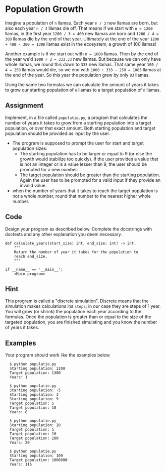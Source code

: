 # Population Growth

Imagine a population of `n` llamas. Each year `n / 3` new llamas are born, but also each year `n / 4` llamas die off. 
That means if we start with `n = 1200` llamas, in the first year `1200 / 3 = 400` new llamas are born and `1200 / 4 = 300` llamas die by the end of that year.
Ultimately at the end of the year `1200 + 400 - 300 = 1300` llamas exist in the ecosystem, a growth of 100 llamas!

Another example is if we start out with `n = 1000` llamas. Then by the end of the year we'd `1000 / 3 = 333.33` new llamas. But because we can only have whole llamas, we round this down to `333` new llamas.
That same year `100 / 4 = 250` llamas would die, so we end with `1000 + 333 - 250 = 1083` llamas at the end of the year. So this year the population grew by only `83` llamas.

Using the same two formulas we can calculate the amount of years it takes to grow our starting population of `n` llamas to a target population of `m` llamas.

## Assignment

Implement, in a file called `populatie.py`, a program that calculates the number of years it takes to grow from a starting population into a target population, or over that exact amount.
Both starting population and target population should be provided as input by the user.

* The program is supposed to prompt the user for start and target population sizes:
    * The starting population has to be larger or equal to 9 (or else the growth would stabilize too quickly). If the user provides a value that is not an integer or is a value lesser than 9, the user should be prompted for a new number.
    * The target population should be greater than the starting population. Again the user has to be prompted for a valid input if they provide an invalid value.
* when the number of years that it takes to reach the target population is not a whole number, round that number to the nearest higher whole number.

## Code

Design your program as described below. Complete the docstrings with doctests and any other explanation you deem necessary.

    def calculate_years(start_size: int, end_size: int) -> int:
        """
        Return the number of year it takes for the population to
        reach end_size.
        """

    if __name__ == '__main__':
        <Main program>

## Hint

This program is called a "discrete simulation". Discrete means that the simulation makes calculations ins `steps`; in our case they are steps of 1 year. You will grow (or shrink) the population each year according to the formulas. Once the population is greater than or equal to the size of the targeted population, you are finished simulating and you know the number of years it takes.

## Examples

Your program should work like the examples below.

      $ python populatie.py
      Starting population: 1200
      Target population: 1300
      Years: 1

      $ python populatie.py
      Starting population: -5
      Starting population: 3
      Starting population: 9
      Target population: 5
      Target population: 18
      Years: 8

      $ python populatie.py
      Starting population: 20
      Target population: 1
      Target population: 10
      Target population: 100
      Years: 20

      $ python populatie.py
      Starting population: 100
      Target population: 1000000
      Years: 115

